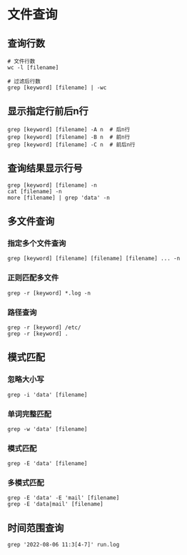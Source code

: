 
# 文件查询

## 查询行数
```shell
# 文件行数
wc -l [filename]

# 过滤后行数
grep [keyword] [filename] | -wc
```

## 显示指定行前后n行
```shell
grep [keyword] [filename] -A n  # 后n行
grep [keyword] [filename] -B n  # 前n行
grep [keyword] [filename] -C n  # 前后n行
```

## 查询结果显示行号
```shell
grep [keyword] [filename] -n
cat [filename] -n
more [filename] | grep 'data' -n
```

## 多文件查询

### 指定多个文件查询
```shell
grep [keyword] [filename] [filename] [filename] ... -n
```

### 正则匹配多文件
```shell
grep -r [keyword] *.log -n
```

### 路径查询
```shell
grep -r [keyword] /etc/
grep -r [keyword] .
```

## 模式匹配
### 忽略大小写
```shell
grep -i 'data' [filename]
```

### 单词完整匹配
```shell
grep -w 'data' [filename]
```

### 模式匹配
```shell
grep -E 'data' [filename]
```

### 多模式匹配
```shell
grep -E 'data' -E 'mail' [filename]
grep -E 'data|mail' [filename]
```

## 时间范围查询
```shel
grep '2022-08-06 11:3[4-7]' run.log
```
